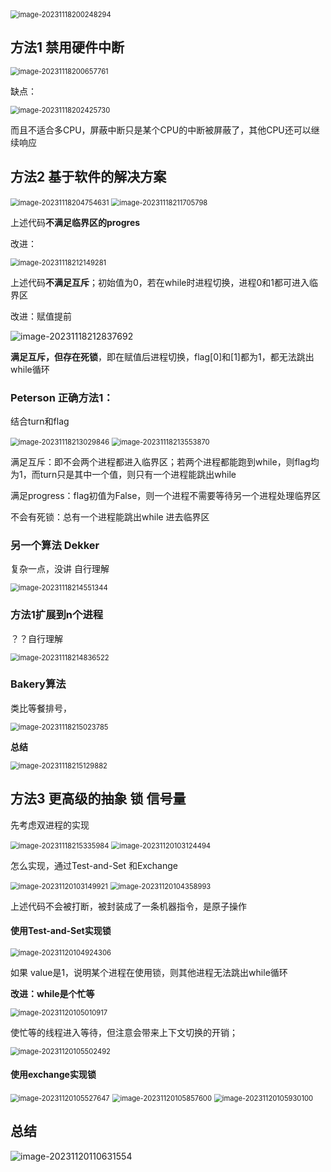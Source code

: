 <img src="./image_9.1%20%E5%90%8C%E6%AD%A5%E7%9A%84%E8%83%8C%E6%99%AF%E5%92%8C%E6%A6%82%E5%BF%B5/image-20231118200248294.png" alt="image-20231118200248294" style="zoom:80%;" />

## 方法1 禁用硬件中断

<img src="./image_9.2%20%E5%90%8C%E6%AD%A5%E9%97%AE%E9%A2%98%E7%9A%84%E4%B8%89%E7%A7%8D%E8%A7%A3%E5%86%B3%E6%96%B9%E6%B3%95/image-20231118200657761.png" alt="image-20231118200657761" style="zoom:80%;" />

缺点：

<img src="./image_9.2%20%E5%90%8C%E6%AD%A5%E9%97%AE%E9%A2%98%E7%9A%84%E4%B8%89%E7%A7%8D%E8%A7%A3%E5%86%B3%E6%96%B9%E6%B3%95/image-20231118202425730.png" alt="image-20231118202425730" style="zoom:80%;" />

而且不适合多CPU，屏蔽中断只是某个CPU的中断被屏蔽了，其他CPU还可以继续响应

## 方法2 基于软件的解决方案

<img src="./image_9.2%20%E5%90%8C%E6%AD%A5%E9%97%AE%E9%A2%98%E7%9A%84%E4%B8%89%E7%A7%8D%E8%A7%A3%E5%86%B3%E6%96%B9%E6%B3%95/image-20231118204754631.png" alt="image-20231118204754631" style="zoom:80%;" />

<img src="./image_9.2%20%E5%90%8C%E6%AD%A5%E9%97%AE%E9%A2%98%E7%9A%84%E4%B8%89%E7%A7%8D%E8%A7%A3%E5%86%B3%E6%96%B9%E6%B3%95/image-20231118211705798.png" alt="image-20231118211705798" style="zoom:80%;" />

上述代码**不满足临界区的progres**



改进：

<img src="./image_9.2%20%E5%90%8C%E6%AD%A5%E9%97%AE%E9%A2%98%E7%9A%84%E4%B8%89%E7%A7%8D%E8%A7%A3%E5%86%B3%E6%96%B9%E6%B3%95/image-20231118212149281.png" alt="image-20231118212149281" style="zoom:80%;" />

上述代码**不满足互斥**；初始值为0，若在while时进程切换，进程0和1都可进入临界区



改进：赋值提前

![image-20231118212837692](./image_9.2%20%E5%90%8C%E6%AD%A5%E9%97%AE%E9%A2%98%E7%9A%84%E4%B8%89%E7%A7%8D%E8%A7%A3%E5%86%B3%E6%96%B9%E6%B3%95/image-20231118212837692.png)

**满足互斥，但存在死锁**，即在赋值后进程切换，flag[0]和[1]都为1，都无法跳出while循环



###  Peterson 正确方法1：

结合turn和flag

<img src="./image_9.2%20%E5%90%8C%E6%AD%A5%E9%97%AE%E9%A2%98%E7%9A%84%E4%B8%89%E7%A7%8D%E8%A7%A3%E5%86%B3%E6%96%B9%E6%B3%95/image-20231118213029846.png" alt="image-20231118213029846" style="zoom:80%;" />



<img src="./image_9.2%20%E5%90%8C%E6%AD%A5%E9%97%AE%E9%A2%98%E7%9A%84%E4%B8%89%E7%A7%8D%E8%A7%A3%E5%86%B3%E6%96%B9%E6%B3%95/image-20231118213553870.png" alt="image-20231118213553870" style="zoom:80%;" />

满足互斥：即不会两个进程都进入临界区；若两个进程都能跑到while，则flag均为1，而turn只是其中一个值，则只有一个进程能跳出while

满足progress：flag初值为False，则一个进程不需要等待另一个进程处理临界区

不会有死锁：总有一个进程能跳出while 进去临界区

### 另一个算法 Dekker

复杂一点，没讲 自行理解

<img src="./image_9.2%20%E5%90%8C%E6%AD%A5%E9%97%AE%E9%A2%98%E7%9A%84%E4%B8%89%E7%A7%8D%E8%A7%A3%E5%86%B3%E6%96%B9%E6%B3%95/image-20231118214551344.png" alt="image-20231118214551344" style="zoom:80%;" />

### 方法1扩展到n个进程

？？自行理解

<img src="./image_9.2%20%E5%90%8C%E6%AD%A5%E9%97%AE%E9%A2%98%E7%9A%84%E4%B8%89%E7%A7%8D%E8%A7%A3%E5%86%B3%E6%96%B9%E6%B3%95/image-20231118214836522.png" alt="image-20231118214836522" style="zoom:80%;" />

###  Bakery算法

类比等餐排号，

<img src="./image_9.2%20%E5%90%8C%E6%AD%A5%E9%97%AE%E9%A2%98%E7%9A%84%E4%B8%89%E7%A7%8D%E8%A7%A3%E5%86%B3%E6%96%B9%E6%B3%95/image-20231118215023785.png" alt="image-20231118215023785" style="zoom:80%;" />

**总结**

<img src="./image_9.2%20%E5%90%8C%E6%AD%A5%E9%97%AE%E9%A2%98%E7%9A%84%E4%B8%89%E7%A7%8D%E8%A7%A3%E5%86%B3%E6%96%B9%E6%B3%95/image-20231118215129882.png" alt="image-20231118215129882" style="zoom:80%;" />



## 方法3 更高级的抽象  锁  信号量

先考虑双进程的实现

<img src="./image_9.2%20%E5%90%8C%E6%AD%A5%E9%97%AE%E9%A2%98%E7%9A%84%E4%B8%89%E7%A7%8D%E8%A7%A3%E5%86%B3%E6%96%B9%E6%B3%95/image-20231118215335984.png" alt="image-20231118215335984" style="zoom:80%;" />

<img src="./image_9.2%20%E5%90%8C%E6%AD%A5%E9%97%AE%E9%A2%98%E7%9A%84%E4%B8%89%E7%A7%8D%E8%A7%A3%E5%86%B3%E6%96%B9%E6%B3%95/image-20231120103124494.png" alt="image-20231120103124494" style="zoom:80%;" />



怎么实现，通过Test-and-Set 和Exchange

<img src="./image_9.2%20%E5%90%8C%E6%AD%A5%E9%97%AE%E9%A2%98%E7%9A%84%E4%B8%89%E7%A7%8D%E8%A7%A3%E5%86%B3%E6%96%B9%E6%B3%95/image-20231120103149921.png" alt="image-20231120103149921" style="zoom:80%;" />

<img src="./image_9.2%20%E5%90%8C%E6%AD%A5%E9%97%AE%E9%A2%98%E7%9A%84%E4%B8%89%E7%A7%8D%E8%A7%A3%E5%86%B3%E6%96%B9%E6%B3%95/image-20231120104358993.png" alt="image-20231120104358993" style="zoom:80%;" />

上述代码不会被打断，被封装成了一条机器指令，是原子操作

#### 使用Test-and-Set实现锁

<img src="./image_9.2%20%E5%90%8C%E6%AD%A5%E9%97%AE%E9%A2%98%E7%9A%84%E4%B8%89%E7%A7%8D%E8%A7%A3%E5%86%B3%E6%96%B9%E6%B3%95/image-20231120104924306.png" alt="image-20231120104924306" style="zoom:80%;" />

如果 value是1，说明某个进程在使用锁，则其他进程无法跳出while循环

**改进：while是个忙等**

<img src="./image_9.2%20%E5%90%8C%E6%AD%A5%E9%97%AE%E9%A2%98%E7%9A%84%E4%B8%89%E7%A7%8D%E8%A7%A3%E5%86%B3%E6%96%B9%E6%B3%95/image-20231120105010917.png" alt="image-20231120105010917" style="zoom:80%;" />

 

使忙等的线程进入等待，但注意会带来上下文切换的开销；

<img src="./image_9.2%20%E5%90%8C%E6%AD%A5%E9%97%AE%E9%A2%98%E7%9A%84%E4%B8%89%E7%A7%8D%E8%A7%A3%E5%86%B3%E6%96%B9%E6%B3%95/image-20231120105502492.png" alt="image-20231120105502492" style="zoom:80%;" />

#### 使用exchange实现锁

<img src="./image_9.2%20%E5%90%8C%E6%AD%A5%E9%97%AE%E9%A2%98%E7%9A%84%E4%B8%89%E7%A7%8D%E8%A7%A3%E5%86%B3%E6%96%B9%E6%B3%95/image-20231120105527647.png" alt="image-20231120105527647" style="zoom:80%;" />

<img src="./image_9.2%20%E5%90%8C%E6%AD%A5%E9%97%AE%E9%A2%98%E7%9A%84%E4%B8%89%E7%A7%8D%E8%A7%A3%E5%86%B3%E6%96%B9%E6%B3%95/image-20231120105857600.png" alt="image-20231120105857600" style="zoom:80%;" />

<img src="./image_9.2%20%E5%90%8C%E6%AD%A5%E9%97%AE%E9%A2%98%E7%9A%84%E4%B8%89%E7%A7%8D%E8%A7%A3%E5%86%B3%E6%96%B9%E6%B3%95/image-20231120105930100.png" alt="image-20231120105930100" style="zoom:80%;" />

## **总结**

![image-20231120110631554](./image_9.2%20%E5%90%8C%E6%AD%A5%E9%97%AE%E9%A2%98%E7%9A%84%E4%B8%89%E7%A7%8D%E8%A7%A3%E5%86%B3%E6%96%B9%E6%B3%95/image-20231120110631554.png)